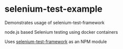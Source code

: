 # selenium-test-example
Demonstrates usage of selenium-test-framework

node.js based Selenium testing using docker containers

Uses [selenium-test-framework](https://github.com/davidwilliamson/selenium-test-framework) as an NPM module
